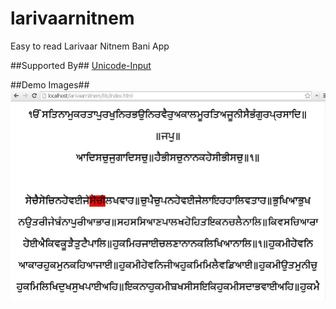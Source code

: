 larivaarnitnem
==============

Easy to read Larivaar Nitnem Bani App

##Supported By##
[Unicode-Input](https://github.com/harpreetkhalsagtbit/Unicode-Input)

##Demo Images##
![Waheguru](/assets/larivarpadchedhighlighter.JPG?raw=true)

